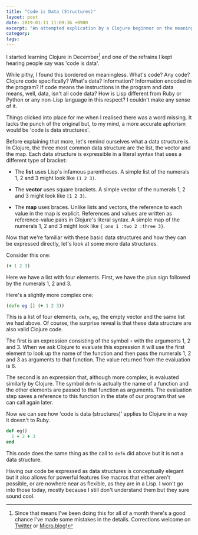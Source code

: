 ```yaml
---
title: "Code is Data (Structures)"
layout: post
date: 2019-01-11 11:09:36 +0900
excerpt: "An attempted explication by a Clojure beginner on the meaning of the phrase 'code is data'."
category: 
tags: 
---
```


I started learning Clojure in December[^1] and one of the refrains I kept hearing people say was 'code is data'.

While pithy, I found this bordered on meaningless. What's code? Any code? Clojure code specifically? What's data? Information? Information encoded in the program? If code means the instructions in the program and data means, well, data, isn't all code data? How is Lisp different from Ruby or Python or any non-Lisp language in this respect? I couldn't make any sense of it.

Things clicked into place for me when I realised there was a word missing. It lacks the punch of the original but, to my mind, a more accurate aphorism would be 'code is data structures'.

Before explaining that more, let's remind ourselves what a data structure is. In Clojure, the three most common data structure are the list, the vector and the map. Each data structure is expressible in a literal syntax that uses a different type of bracket:

- The **list** uses Lisp's infamous parentheses. A simple list of the numerals 1, 2 and 3 might look like `(1 2 3)`.

- The **vector** uses square brackets. A simple vector of the numerals 1, 2 and 3 might look like `[1 2 3]`.

- The **map** uses braces. Unlike lists and vectors, the reference to each value in the map is explicit. References and values are written as reference-value pairs in Clojure's literal syntax. A simple map of the numerals 1, 2 and 3 might look like `{:one 1 :two 2 :three 3}`.

Now that we're familiar with these basic data structures and how they can be expressed directly, let's look at some more data structures.

Consider this one:

```clojure
(+ 1 2 3)
```

Here we have a list with four elements. First, we have the plus sign followed by the numerals 1, 2 and 3.

Here's a slightly more complex one:

```clojure
(defn eg [] (+ 1 2 3))
```

This is a list of four elements, `defn`, `eg`, the empty vector and the same list we had above. Of course, the surprise reveal is that these data structure are also valid Clojure code.

The first is an expression consisting of the symbol `+` with the arguments 1, 2 and 3. When we ask Clojure to evaluate this expression it will use the first element to look up the name of the function and then pass the numerals 1, 2 and 3 as arguments to that function. The value returned from the evaluation is 6.

The second is an expression that, although more complex, is evaluated similarly by Clojure. The symbol `defn`  is actually the name of a function and the other elements are passed to that function as arguments. The evaluation step saves a reference to this function in the state of our program that we can call again later.

Now we can see how 'code is data (structures)' applies to Clojure in a way it doesn't to Ruby.

```ruby
def eg()
  1 + 2 + 3
end
```

This code does the same thing as the call to `defn` did above but it is not a data structure.

Having our code be expressed as data structures is conceptually elegant but it also allows for powerful features like macros that either aren't possible, or are nowhere near as flexible, as they are in a Lisp. I won't go into those today, mostly because I still don't understand them but they sure sound cool.

[^1]: Since that means I've been doing this for all of a month there's a good chance I've made some mistakes in the details. Corrections welcome on [Twitter][twp] or [Micro.blog][mbp]!

[twp]: https://twitter.com/pyrmont

[mbp]: https://micro.blog/pyrmont